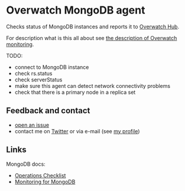 Overwatch MongoDB agent
=======================

Checks status of MongoDB instances and reports it to [Overwatch Hub](https://github.com/leadhub-code/overwatch-hub).

For description what is this all about see [the description of Overwatch monitoring](https://github.com/leadhub-code/overwatch-monitoring/blob/master/README.md).

TODO:

- connect to MongoDB instance
- check rs.status
- check serverStatus
- make sure this agent can detect network connectivity problems
- check that there is a primary node in a replica set


Feedback and contact
--------------------

- [open an issue](https://github.com/leadhub-code/overwatch-mongo-agent/issues/new)
- contact me on [Twitter](https://twitter.com/messa_en) or via e-mail (see [my profile](https://github.com/messa))


Links
-----

MongoDB docs:

- [Operations Checklist](https://docs.mongodb.com/manual/administration/production-checklist-operations/)
- [Monitoring for MongoDB](https://docs.mongodb.com/manual/administration/monitoring/)
